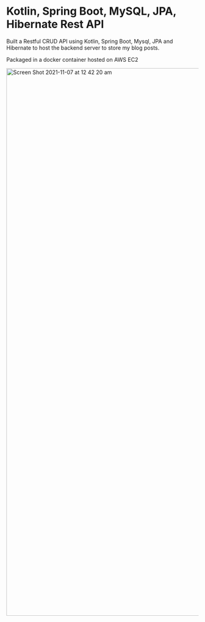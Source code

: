 # Kotlin, Spring Boot, MySQL, JPA, Hibernate Rest API

Built a Restful CRUD API using Kotlin, Spring Boot, Mysql, JPA and Hibernate to host the backend server to store my blog posts.

Packaged in a docker container hosted on AWS EC2

<img width="1431" alt="Screen Shot 2021-11-07 at 12 42 20 am" src="https://user-images.githubusercontent.com/87055485/140611817-5e752197-4842-4502-8892-084cf8b2d7b8.png">
